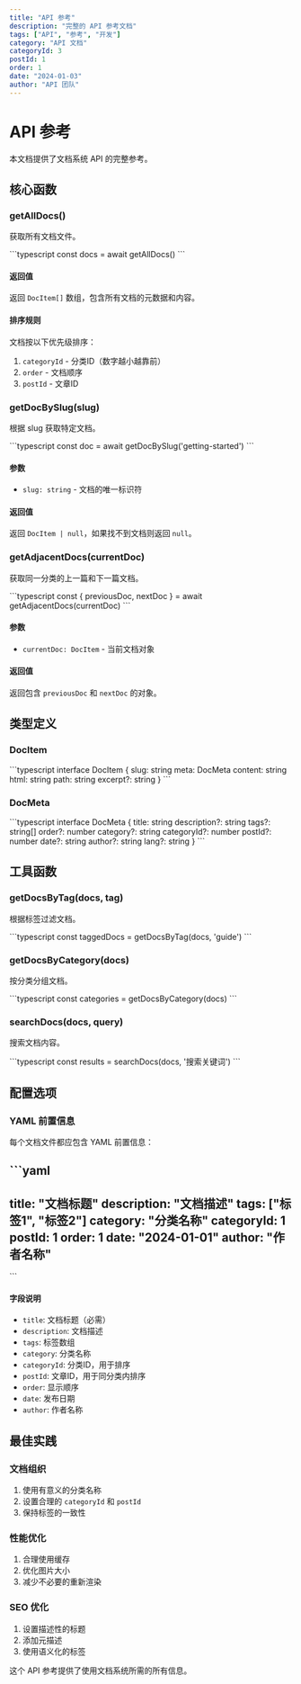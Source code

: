 ```yaml
---
title: "API 参考"
description: "完整的 API 参考文档"
tags: ["API", "参考", "开发"]
category: "API 文档"
categoryId: 3
postId: 1
order: 1
date: "2024-01-03"
author: "API 团队"
---
```


# API 参考

本文档提供了文档系统 API 的完整参考。

## 核心函数

### getAllDocs()

获取所有文档文件。

\`\`\`typescript
const docs = await getAllDocs()
\`\`\`

#### 返回值

返回 `DocItem[]` 数组，包含所有文档的元数据和内容。

#### 排序规则

文档按以下优先级排序：

1. `categoryId` - 分类ID（数字越小越靠前）
2. `order` - 文档顺序
3. `postId` - 文章ID

### getDocBySlug(slug)

根据 slug 获取特定文档。

\`\`\`typescript
const doc = await getDocBySlug('getting-started')
\`\`\`

#### 参数

- `slug: string` - 文档的唯一标识符

#### 返回值

返回 `DocItem | null`，如果找不到文档则返回 `null`。

### getAdjacentDocs(currentDoc)

获取同一分类的上一篇和下一篇文档。

\`\`\`typescript
const { previousDoc, nextDoc } = await getAdjacentDocs(currentDoc)
\`\`\`

#### 参数

- `currentDoc: DocItem` - 当前文档对象

#### 返回值

返回包含 `previousDoc` 和 `nextDoc` 的对象。

## 类型定义

### DocItem

\`\`\`typescript
interface DocItem {
  slug: string
  meta: DocMeta
  content: string
  html: string
  path: string
  excerpt?: string
}
\`\`\`

### DocMeta

\`\`\`typescript
interface DocMeta {
  title: string
  description?: string
  tags?: string[]
  order?: number
  category?: string
  categoryId?: number
  postId?: number
  date?: string
  author?: string
  lang?: string
}
\`\`\`

## 工具函数

### getDocsByTag(docs, tag)

根据标签过滤文档。

\`\`\`typescript
const taggedDocs = getDocsByTag(docs, 'guide')
\`\`\`

### getDocsByCategory(docs)

按分类分组文档。

\`\`\`typescript
const categories = getDocsByCategory(docs)
\`\`\`

### searchDocs(docs, query)

搜索文档内容。

\`\`\`typescript
const results = searchDocs(docs, '搜索关键词')
\`\`\`

## 配置选项

### YAML 前置信息

每个文档文件都应包含 YAML 前置信息：

\`\`\`yaml
---
title: "文档标题"
description: "文档描述"
tags: ["标签1", "标签2"]
category: "分类名称"
categoryId: 1
postId: 1
order: 1
date: "2024-01-01"
author: "作者名称"
---
\`\`\`

#### 字段说明

- `title`: 文档标题（必需）
- `description`: 文档描述
- `tags`: 标签数组
- `category`: 分类名称
- `categoryId`: 分类ID，用于排序
- `postId`: 文章ID，用于同分类内排序
- `order`: 显示顺序
- `date`: 发布日期
- `author`: 作者名称

## 最佳实践

### 文档组织

1. 使用有意义的分类名称
2. 设置合理的 `categoryId` 和 `postId`
3. 保持标签的一致性

### 性能优化

1. 合理使用缓存
2. 优化图片大小
3. 减少不必要的重新渲染

### SEO 优化

1. 设置描述性的标题
2. 添加元描述
3. 使用语义化的标签

这个 API 参考提供了使用文档系统所需的所有信息。
